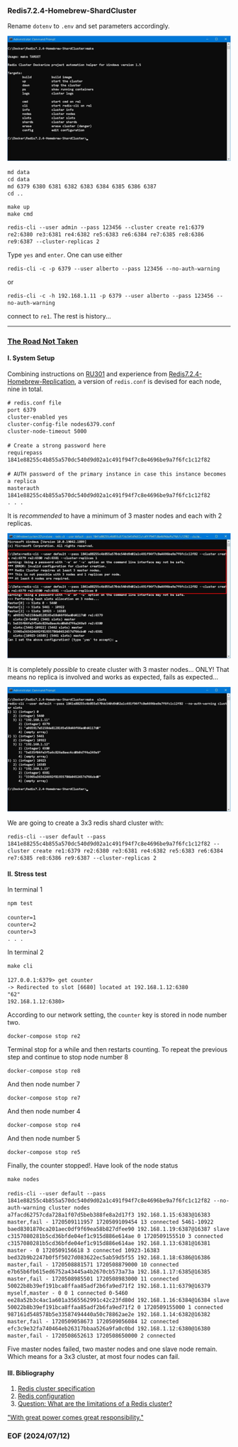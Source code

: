 ### Redis7.2.4-Homebrew-ShardCluster

Rename `dotenv` to `.env` and set parameters accordingly. 

![alt make](make.JPG)

```
md data 
cd data 
md 6379 6380 6381 6382 6383 6384 6385 6386 6387 
cd ..
```

```
make up 
make cmd 
```

```
redis-cli --user admin --pass 123456 --cluster create re1:6379 re2:6380 re3:6381 re4:6382 re5:6383 re6:6384 re7:6385 re8:6386 re9:6387 --cluster-replicas 2
```

Type `yes` and `enter`. One can use either 
```
redis-cli -c -p 6379 --user alberto --pass 123456 --no-auth-warning 
```

or 
```
redis-cli -c -h 192.168.1.11 -p 6379 --user alberto --pass 123456 --no-auth-warning
```

connect to `re1`. The rest is history...

---
### [The Road Not Taken](https://www.poetryfoundation.org/poems/44272/the-road-not-taken)


#### I. System Setup 
Combining instructions on [RU301](https://redis.io/university/courses/ru301/) and experience from [Redis7.2.4-Homebrew-Replication](https://github.com/Albert0i/Redis7.2.4-Homebrew-Replication), a version of `redis.conf` is devised for each node, nine in total. 
```
# redis.conf file
port 6379
cluster-enabled yes
cluster-config-file nodes6379.conf
cluster-node-timeout 5000

# Create a strong password here
requirepass 1841e88255c4b855a570dc540d9d02a1c491f94f7c8e4696be9a7f6fc1c12f82

# AUTH password of the primary instance in case this instance becomes a replica
masterauth 1841e88255c4b855a570dc540d9d02a1c491f94f7c8e4696be9a7f6fc1c12f82
. . . 
```  

It is *recommended* to have a minimum of 3 master nodes and each with 2 replicas. 

![alt 3 nodes](img/3-nodes.JPG)

It is completely *possible* to create cluster with 3 master nodes... ONLY! That means no replica is involved and works as expected, fails as expected... 

![alt 3 nodes slots](img/3-nodes-slots.JPG)

We are going to create a 3x3 redis shard cluster with: 
```
redis-cli --user default --pass 1841e88255c4b855a570dc540d9d02a1c491f94f7c8e4696be9a7f6fc1c12f82 --cluster create re1:6379 re2:6380 re3:6381 re4:6382 re5:6383 re6:6384 re7:6385 re8:6386 re9:6387 --cluster-replicas 2
```


#### II. Stress test
In terminal 1
```
npm test

counter=1
counter=2
counter=3
. . . 
```

In terminal 2
```
make cli

127.0.0.1:6379> get counter
-> Redirected to slot [6680] located at 192.168.1.12:6380
"62"
192.168.1.12:6380>
```

According to our network setting, the `counter` key is stored in node number two. 
```
docker-compose stop re2
```

Terminal stop for a while and then restarts counting. To repeat the previous step and continue to stop node number 8 
```
docker-compose stop re8
```

And then node number 7
```
docker-compose stop re7
```

And then node number 4
```
docker-compose stop re4
```

And then node number 5
```
docker-compose stop re5
```

Finally, the counter stopped!. Have look of the node status 
```
make nodes

redis-cli --user default --pass 1841e88255c4b855a570dc540d9d02a1c491f94f7c8e4696be9a7f6fc1c12f82 --no-auth-warning cluster nodes
a7facd62757cda728a1f07d5beb388fe8a2d17f3 192.168.1.15:6383@16383 master,fail - 1720509111957 1720509109454 13 connected 5461-10922
baed8301870ca201aec0df9f69ea58b827dfee90 192.168.1.19:6387@16387 slave c3157080281b5cd36bfde04ef1c915d886e614ae 0 1720509155510 3 connected
c3157080281b5cd36bfde04ef1c915d886e614ae 192.168.1.13:6381@16381 master - 0 1720509156618 3 connected 10923-16383
bed32b9b2247b0f5f5027d083622ec5ab59d5f55 192.168.1.18:6386@16386 master,fail - 1720508881571 1720508879000 10 connected
e7b65b6fb615ed6752a43445a4b2670cb573a73a 192.168.1.17:6385@16385 master,fail - 1720508985501 1720508983000 11 connected
50022b8b39ef191bca8ffaa85adf2b6fa9ed71f2 192.168.1.11:6379@16379 myself,master - 0 0 1 connected 0-5460
ee28a52b3c4ac1a601a3565562991c42c23fd80d 192.168.1.16:6384@16384 slave 50022b8b39ef191bca8ffaa85adf2b6fa9ed71f2 0 1720509155000 1 connected
987161d548578b5e33587494440a50c78862ae2e 192.168.1.14:6382@16382 master,fail - 1720509058673 1720509056084 12 connected
efc3c9e32fa740464eb26317bbaa526a9fa0c0bd 192.168.1.12:6380@16380 master,fail - 1720508652613 1720508650000 2 connected
```

Five master nodes failed, two master nodes and one slave node remain. Which means for a 3x3 cluster, at most four nodes can fail. 


#### III. Bibliography
1. [Redis cluster specification](https://redis.io/docs/latest/operate/oss_and_stack/reference/cluster-spec/)
2. [Redis configuration](https://redis.io/docs/latest/operate/oss_and_stack/management/config/)
3. [Question: What are the limitations of a Redis cluster?](https://www.dragonflydb.io/faq/limitations-of-redis-cluster)

["With great power comes great responsibility."](https://en.wikipedia.org/wiki/With_great_power_comes_great_responsibility)

### EOF (2024/07/12)
